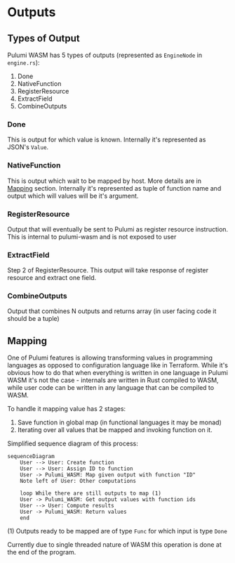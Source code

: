 # Outputs

## Types of Output

Pulumi WASM has 5 types of outputs (represented as `EngineNode` in `engine.rs`):
1. Done
2. NativeFunction
3. RegisterResource
4. ExtractField
5. CombineOutputs

### Done

This is output for which value is known. Internally it's represented as JSON's `Value`.

### NativeFunction

This is output which wait to be mapped by host. More details are in [Mapping](#Mapping) section. Internally it's represented as tuple of function name and output which will values will be it's argument.

### RegisterResource

Output that will eventually be sent to Pulumi as register resource instruction. This is internal to pulumi-wasm and is not exposed to user

### ExtractField

Step 2 of RegisterResource. This output will take response of register resource and extract one field.

### CombineOutputs

Output that combines N outputs and returns array (in user facing code it should be a tuple)

## Mapping

One of Pulumi features is allowing transforming values in programming languages as opposed to 
configuration language like in Terraform. While it's obvious how to do that when everything is written in one language
in Pulumi WASM it's not the case - internals are written in Rust compiled to WASM, while user code
can be written in any language that can be compiled to WASM. 

To handle it mapping value has 2 stages:

1. Save function in global map (in functional languages it may be monad)
2. Iterating over all values that be mapped and invoking function on it.

Simplified sequence diagram of this process:

```mermaid
sequenceDiagram
    User --> User: Create function
    User --> User: Assign ID to function
    User -> Pulumi_WASM: Map given output with function "ID"
    Note left of User: Other computations
    
    loop While there are still outputs to map (1)
    User -> Pulumi_WASM: Get output values with function ids
    User --> User: Compute results
    User -> Pulumi_WASM: Return values
    end
```

(1) Outputs ready to be mapped are of type `Func` for which input is type `Done`

Currently due to single threaded nature of WASM this operation is done at the end of the program.